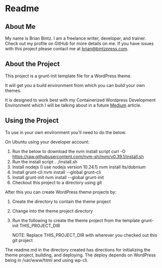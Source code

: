 # Readme

## About Me

My name is Brian Bintz. I am a freelance writer, developer, and trainer.
Check out my profile on GitHub for more details on me. If you have issues with this 
project please contact me at brian@bintzpress.com.

## About the Project

This project is a grunt-init template file for a WordPress theme.

It will get you a build environment from which you can build your own themes.

It is designed to work best with my Containerized Wordpress Development Environment
which I will be talking about in a future [Medium](https://medium.com/@bintzpress) 
article.

## Using the Project

To use in your own environment you'll need to do the below.

On Ubuntu using your developer account:

1. Run the below to download the nvm install script
     curl -O https://raw.githubusercontent.com/nvm-sh/nvm/v0.39.1/install.sh
2. Run the install script
     . ./install.sh
3. Install nodejs (I use nodejs version 10.24.1)
     nvm install lts/dubnium
4. Install grunt-cli
     nvm install --global grunt-cli
5. Install grunt-init
     nvm install --global grunt-init
6. Checkout this project to a directory using git

After this you can create WordPress theme projects by:

1. Create the directory to contain the theme project
2. Change into the theme project directory
3. Run the following to create the theme project from the template
    grunt-init THIS_PROJECT_DIR

   NOTE: Replace THIS_PROJECT_DIR with wherever you checked out this git project

The readme.md in the directory created has directions for initializing the theme
project, building, and deploying. The deploy depends on WordPress being in
/var/www/html and using wp-cli.
